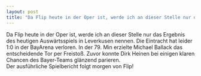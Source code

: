 ```yaml
---
layout: post
title: "Da Flip heute in der Oper ist, werde ich an dieser Stelle nur das Ergebnis des heutigen Auswärtsspiels in Leverkusen nennen."
---
```


Da Flip heute in der Oper ist, werde ich an dieser Stelle nur das Ergebnis des heutigen Auswärtsspiels in Leverkusen nennen. Die Eintracht hat leider 1:0 in der BayArena verloren. In der 79. Min erzielte Michael Ballack das entscheidende Tor per Freistoß. Zuvor konnte Dirk Heinen bei einigen klaren Chancen des Bayer-Teams glänzend parieren.  
Der ausführliche Spielbericht folgt morgen von Flip!
